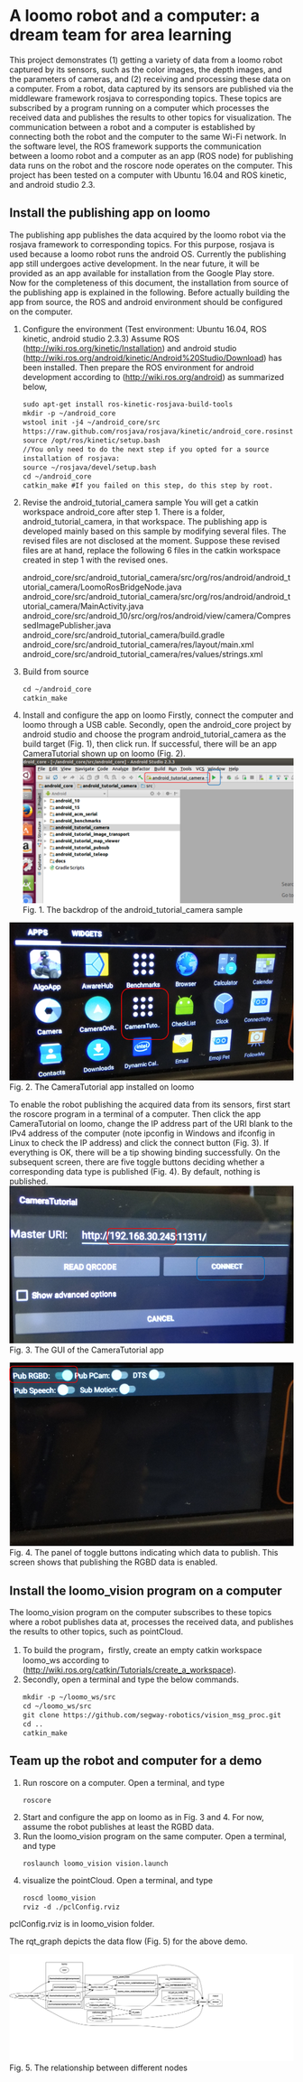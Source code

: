 # A loomo robot and a computer: a dream team for area learning
This project demonstrates (1) getting a variety of data from a loomo robot captured by its sensors, such as the color images, the depth images, and the parameters of cameras, and (2) receiving and processing these data on a computer. 
From a robot, data captured by its sensors are published via the middleware framework rosjava to corresponding topics. These topics are subscribed by a program running on a computer which processes the received data and publishes the results to other topics for visualization. 
The communication between a robot and a computer is established by connecting both the robot and the computer to the same Wi-Fi network. In the software level, the ROS framework supports the communication between a loomo robot and a computer as an app (ROS node) for publishing data runs on the robot and the roscore node operates on the computer.
This project has been tested on a computer with Ubuntu 16.04 and ROS kinetic, and android studio 2.3.

## Install the publishing app on loomo
The publishing app publishes the data acquired by the loomo robot via the rosjava framework to corresponding topics. For this purpose, rosjava is used because a loomo robot runs the android OS. Currently the publishing app still undergoes active development. In the near future, it will be provided as an app available for installation from the Google Play store. Now for the completeness of this document, the installation from source of the publishing app is explained in the following. 
Before actually building the app from source, the ROS and android environment should be configured on the computer.
1. Configure the environment
(Test environment: Ubuntu 16.04, ROS kinetic, android studio 2.3.3)
Assume ROS (http://wiki.ros.org/kinetic/Installation) and android studio (http://wiki.ros.org/android/kinetic/Android%20Studio/Download) has been installed.
Then prepare the ROS environment for android development according to (http://wiki.ros.org/android) as summarized below,
	```
	sudo apt-get install ros-kinetic-rosjava-build-tools
	mkdir -p ~/android_core
	wstool init -j4 ~/android_core/src https://raw.github.com/rosjava/rosjava/kinetic/android_core.rosinstall
	source /opt/ros/kinetic/setup.bash
	//You only need to do the next step if you opted for a source installation of rosjava:
	source ~/rosjava/devel/setup.bash
	cd ~/android_core
	catkin_make #If you failed on this step, do this step by root.
	```

2. Revise the android_tutorial_camera sample
You will get a catkin workspace android_core after step 1. There is a folder, android_tutorial_camera, in that workspace. The publishing app is developed mainly based on this sample by modifying several files. The revised files are not disclosed at the moment. Suppose these revised files are at hand, replace the following 6 files in the catkin workspace created in step 1 with the revised ones.

	android_core/src/android_tutorial_camera/src/org/ros/android/android_tutorial_camera/LoomoRosBridgeNode.java
	android_core/src/android_tutorial_camera/src/org/ros/android/android_tutorial_camera/MainActivity.java
	android_core/src/android_10/src/org/ros/android/view/camera/CompressedImagePublisher.java
	android_core/src/android_tutorial_camera/build.gradle
	android_core/src/android_tutorial_camera/res/layout/main.xml
	android_core/src/android_tutorial_camera/res/values/strings.xml

3. Build from source
	```
	cd ~/android_core
	catkin_make
	```
4. Install and configure the app on loomo
Firstly, connect the computer and loomo through a USB cable.
Secondly, open the android_core project by android studio and choose the program android_tutorial_camera as the build target (Fig. 1), then click run. If successful, there will be an app CameraTutorial shown up on loomo (Fig. 2).
![The backdrop of the android_tutorial_camera sample](pic/1.png)
Fig. 1. The backdrop of the android_tutorial_camera sample

![The CameraTutorial app installed on loomo](pic/2.png)
Fig. 2. The CameraTutorial app installed on loomo

To enable the robot publishing the acquired data from its sensors, first start the roscore program in a terminal of a computer. Then click the app CameraTutorial on loomo, change the IP address part of the URI blank to the IPv4 address of the computer (note ipconfig in Windows and ifconfig in Linux to check the IP address) and click the connect button (Fig. 3). If everything is OK, there will be a tip showing binding successfully. On the subsequent screen, there are five toggle buttons deciding whether a corresponding data type is published (Fig. 4). By default, nothing is published.
![The GUI of the CameraTutorial app](pic/3.png)
Fig. 3. The GUI of the CameraTutorial app

![The panel of toggle buttons indicating which data to publish. This screen shows that publishing the RGBD data is enabled.](pic/4.png)
Fig. 4. The panel of toggle buttons indicating which data to publish. This screen shows that publishing the RGBD data is enabled.

## Install the loomo_vision program on a computer
The loomo_vision program on the computer subscribes to these topics where a robot publishes data at, processes the received data, and publishes the results to other topics, such as pointCloud.
1. To build the program，firstly, create an empty catkin workspace loomo_ws according to (http://wiki.ros.org/catkin/Tutorials/create_a_workspace).
2. Secondly, open a terminal and type the below commands.
	```
	mkdir -p ~/loomo_ws/src
	cd ~/loomo_ws/src
	git clone https://github.com/segway-robotics/vision_msg_proc.git
	cd ..
	catkin_make
	```
## Team up the robot and computer for a demo
1. Run roscore on a computer. Open a terminal, and type
	```
	roscore
	```
2. Start and configure the app on loomo as in Fig. 3 and 4. For now, assume the robot publishes at least the RGBD data.
3. Run the loomo_vision program on the same computer. Open a terminal, and type
	```
	roslaunch loomo_vision vision.launch
	```
4. visualize the pointCloud. Open a terminal, and type
	```
	roscd loomo_vision
	rviz -d ./pclConfig.rviz
	``` 
pclConfig.rviz is in loomo_vision folder.

The rqt_graph depicts the data flow (Fig. 5) for the above demo.

![The relationship between different nodes](pic/5.png)
Fig. 5. The relationship between different nodes
